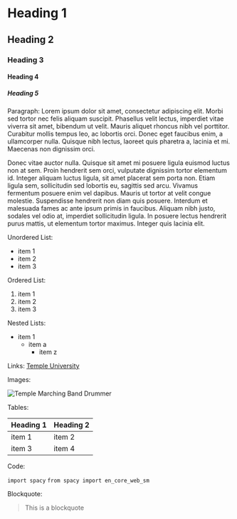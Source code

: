 # Heading 1
## Heading 2
### Heading 3
#### Heading 4
##### Heading 5

Paragraph:
Lorem ipsum dolor sit amet, consectetur adipiscing elit. Morbi sed tortor nec felis aliquam suscipit. Phasellus velit lectus, imperdiet vitae viverra sit amet, bibendum ut velit. Mauris aliquet rhoncus nibh vel porttitor. Curabitur mollis tempus leo, ac lobortis orci. Donec eget faucibus enim, a ullamcorper nulla. Quisque nibh lectus, laoreet quis pharetra a, lacinia et mi. Maecenas non dignissim orci.

Donec vitae auctor nulla. Quisque sit amet mi posuere ligula euismod luctus non at sem. Proin hendrerit sem orci, vulputate dignissim tortor elementum id. Integer aliquam luctus ligula, sit amet placerat sem porta non. Etiam ligula sem, sollicitudin sed lobortis eu, sagittis sed arcu. Vivamus fermentum posuere enim vel dapibus. Mauris ut tortor at velit congue molestie. Suspendisse hendrerit non diam quis posuere. Interdum et malesuada fames ac ante ipsum primis in faucibus. Aliquam nibh justo, sodales vel odio at, imperdiet sollicitudin ligula. In posuere lectus hendrerit purus mattis, ut elementum tortor maximus. Integer quis lacinia elit.

Unordered List:
- item 1
- item 2
- item 3

Ordered List:
1. item 1
2. item 2
3. item 3

Nested Lists:
- item 1
  - item a
    - item z
    
Links:
[Temple University](https://www.temple.edu/)

Images:

![Temple Marching Band Drummer](https://news.temple.edu/sites/news/files/173-1718_aprilfools_marchingband_800x400_dg.png)

Tables:

|Heading 1|Heading 2|
|----------|----------|
|item 1    |item 2    |
|item 3    | item 4   |

Code:

`import spacy`
`from spacy import en_core_web_sm`

Blockquote:

>This is a blockquote

